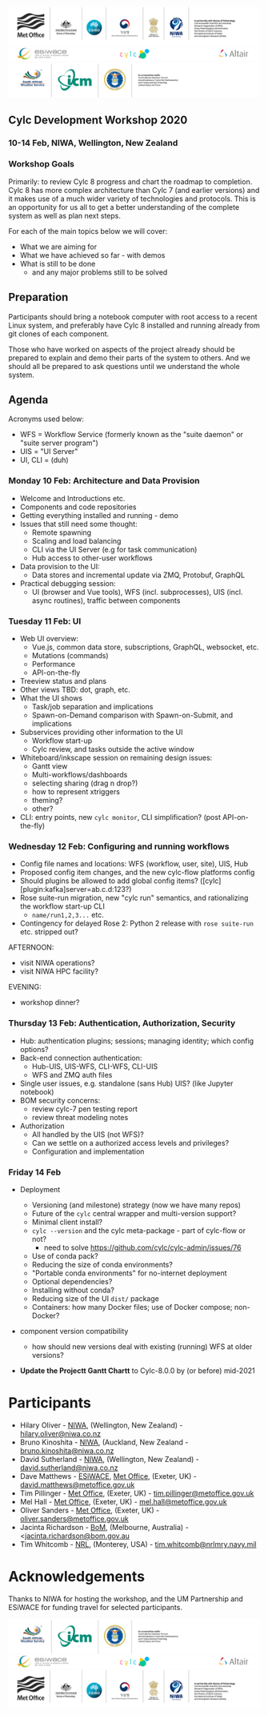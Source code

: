 ![UMC Core Partner Logos](img/umc.png)
![ESiWACE - Cylc - Altair Logos](img/esiwace-cylc-altair-logos.png)
![UMC Assoc Partner Logos](img/umc-associate-logos-2018.jpg)

## Cylc Development Workshop 2020
### 10-14 Feb, NIWA, Wellington, New Zealand

### Workshop Goals

Primarily: to review Cylc 8 progress and chart the roadmap to completion. Cylc
8 has more complex architecture than Cylc 7 (and earlier versions) and it makes
use of a much wider variety of technologies and protocols. This is an
opportunity for us all to get a better understanding of the complete system as
well as plan next steps.

For each of the main topics below we will cover:
  - What we are aiming for
  - What we have achieved so far - with demos
  - What is still to be done
    - and any major problems still to be solved

## Preparation

Participants should bring a notebook computer with root access to a recent
Linux system, and preferably have Cylc 8 installed and running already from git
clones of each component.

Those who have worked on aspects of the project already should be prepared to
explain and demo their parts of the system to others. And we should all be
prepared to ask questions until we understand the whole system.

## Agenda

Acronyms used below:
- WFS = Workflow Service (formerly known as the "suite daemon" or "suite server program")
- UIS = "UI Server"
- UI, CLI = (duh)

### Monday 10 Feb: Architecture and Data Provision

- Welcome and Introductions etc.
- Components and code repositories
- Getting everything installed and running - demo
- Issues that still need some thought:
  - Remote spawning
  - Scaling and load balancing
  - CLI via the UI Server (e.g for task communication)
  - Hub access to other-user workflows
- Data provision to the UI:
   - Data stores and incremental update via ZMQ, Protobuf, GraphQL
- Practical debugging session:
  - UI (browser and Vue tools), WFS (incl. subprocesses), UIS (incl. async
    routines), traffic between components


### Tuesday 11 Feb: UI

- Web UI overview:
  - Vue.js, common data store, subscriptions, GraphQL, websocket, etc.
  - Mutations (commands)
  - Performance
  - API-on-the-fly
- Treeview status and plans
- Other views TBD: dot, graph, etc.
- What the UI shows
  - Task/job separation and implications
  - Spawn-on-Demand comparison with Spawn-on-Submit, and implications
 - Subservices providing other information to the UI
   - Workflow start-up
   - Cylc review, and tasks outside the active window
- Whiteboard/inkscape session on remaining design issues:
    - Gantt view
    - Multi-workflows/dashboards
    - selecting sharing (drag n drop?)
    - how to represent xtriggers
    - theming?
    - other?
- CLI: entry points, new `cylc monitor`, CLI simplification? (post API-on-the-fly)

### Wednesday 12 Feb: Configuring and running workflows

- Config file names and locations: WFS (workflow, user, site), UIS, Hub
- Proposed config item changes, and the new cylc-flow platforms config
- Should plugins be allowed to add global config items?  ([cylc][plugin:kafka]server=ab.c.d:123?)
- Rose suite-run migration, new "cylc run" semantics, and rationalizing the workflow start-up CLI
  - `name/run1,2,3...` etc.
- Contingency for delayed Rose 2: Python 2 release with `rose suite-run` etc. stripped out?

AFTERNOON:
- visit NIWA operations?
- visit NIWA HPC facility?

EVENING:
- workshop dinner?

### Thursday 13 Feb:  Authentication, Authorization, Security

- Hub: authentication plugins; sessions; managing identity; which config options?
- Back-end connection authentication:
  - Hub-UIS, UIS-WFS, CLI-WFS, CLI-UIS
  - WFS and ZMQ auth files
- Single user issues, e.g. standalone (sans Hub) UIS? (like Jupyter notebook)
- BOM security concerns:
  - review cylc-7 pen testing report
  - review threat modeling notes
- Authorization
  - All handled by the UIS (not WFS)?
  - Can we settle on a authorized access levels and privileges?
  - Configuration and implementation

### Friday 14 Feb

- Deployment
  - Versioning (and milestone) strategy (now we have many repos)
  - Future of the `cylc` central wrapper and multi-version support?
  - Minimal client install?
  - `cylc --version` and the cylc meta-package - part of cylc-flow or not?
      - need to solve https://github.com/cylc/cylc-admin/issues/76
  - Use of conda pack?
  - Reducing the size of conda environments?
  - "Portable conda environments" for no-internet deployment
  - Optional dependencies?
  - Installing without conda?
  - Reducing size of the UI `dist/` package
  - Containers: how many Docker files; use of Docker compose; non-Docker?

- component version compatibility
  - how should new versions deal with existing (running) WFS at older versions?

- **Update the Projectt Gantt Chartt** to Cylc-8.0.0 by (or before) mid-2021

# Participants

- Hilary Oliver - [NIWA](https://www.niwa.co.nz), (Wellington, New Zealand) - <hilary.oliver@niwa.co.nz>
- Bruno Kinoshita - [NIWA](https://www.niwa.co.nz), (Auckland, New Zealand - <bruno.kinoshita@niwa.co.nz>
- David Sutherland - [NIWA](https://www.niwa.co.nz), (Wellington, New Zealand) - <david.sutherland@niwa.co.nz>
- Dave Matthews - [ESiWACE](https://www.esiwace.eu), [Met Office](https://www.metoffice.gov.uk), (Exeter, UK) - <david.matthews@metoffice.gov.uk> 
- Tim Pillinger - [Met Office](https://www.metoffice.gov.uk), (Exeter, UK) - <tim.pillinger@metoffice.gov.uk>
- Mel Hall - [Met Office](https://www.metoffice.gov.uk), (Exeter, UK) - <mel.hall@metoffice.gov.uk>
- Oliver Sanders - [Met Office](https://www.metoffice.gov.uk), (Exeter, UK) - <oliver.sanders@metoffice.gov.uk>
- Jacinta Richardson - [BoM](https://www.bom.gov.au), (Melbourne, Australia) - <<jacinta.richardson@bom.gov.au>
- Tim Whitcomb - [NRL](https://www.nrlmry.navy.mil/), (Monterey, USA) - <tim.whitcomb@nrlmry.navy.mil>

# Acknowledgements

Thanks to NIWA for hosting the workshop, and the UM Partnership and ESiWACE for
funding travel for selected participants.

![UMC Assoc Partner Logos](img/umc-associate-logos-2018.jpg)
![ESiWACE - Cylc - Altair Logos](img/esiwace-cylc-altair-logos.png)
![UMC Logos](img/umc.png)
